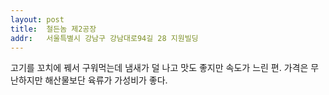 ```yaml
---
layout: post
title:  철든놈 제2공장
addr:   서울특별시 강남구 강남대로94길 28 지원빌딩
---
```

고기를 꼬치에 꿰서 구워먹는데 냄새가 덜 나고 맛도 좋지만 속도가 느린 편. 가격은 무난하지만 해산물보단 육류가 가성비가 좋다.
